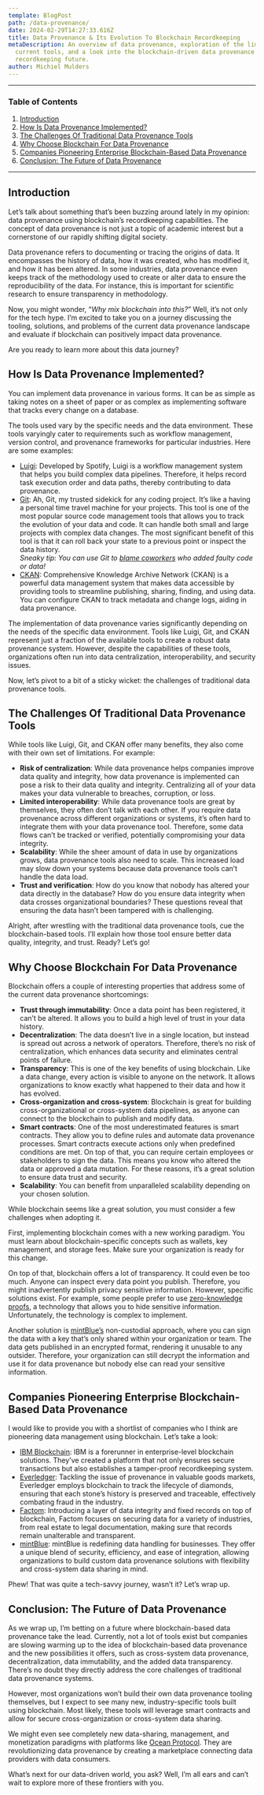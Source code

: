 ```yaml
---
template: BlogPost
path: /data-provenance/
date: 2024-02-29T14:27:33.616Z
title: Data Provenance & Its Evolution To Blockchain Recordkeeping
metaDescription: An overview of data provenance, exploration of the limits of
  current tools, and a look into the blockchain-driven data provenance and
  recordkeeping future.
author: Michiel Mulders
---
```

- - -

### Table of Contents

1. [Introduction](#introduction)
2. [How Is Data Provenance Implemented?](#implementation)
3. [The Challenges Of Traditional Data Provenance Tools](#challenges)
4. [Why Choose Blockchain For Data Provenance](#why-blockchain)
5. [Companies Pioneering Enterprise Blockchain-Based Data Provenance](#blockchain-pioneers)
6. [Conclusion: The Future of Data Provenance](#conclusion)

- - -

## <div id="introduction">Introduction</div>

Let’s talk about something that’s been buzzing around lately in my opinion: data provenance using blockchain’s recordkeeping capabilities. The concept of data provenance is not just a topic of academic interest but a cornerstone of our rapidly shifting digital society.

Data provenance refers to documenting or tracing the origins of data. It encompasses the history of data, how it was created, who has modified it, and how it has been altered. In some industries, data provenance even keeps track of the methodology used to create or alter data to ensure the reproducibility of the data. For instance, this is important for scientific research to ensure transparency in methodology.

Now, you might wonder, “*Why mix blockchain into this?*” Well, it’s not only for the tech hype. I’m excited to take you on a journey discussing the tooling, solutions, and problems of the current data provenance landscape and evaluate if blockchain can positively impact data provenance.

Are you ready to learn more about this data journey?

## <div id="implementation">How Is Data Provenance Implemented?</div>

You can implement data provenance in various forms. It can be as simple as taking notes on a sheet of paper or as complex as implementing software that tracks every change on a database.

The tools used vary by the specific needs and the data environment. These tools varyingly cater to requirements such as workflow management, version control, and provenance frameworks for particular industries. Here are some examples:

* [Luigi](https://github.com/spotify/luigi): Developed by Spotify, Luigi is a workflow management system that helps you build complex data pipelines. Therefore, it helps record task execution order and data paths, thereby contributing to data provenance.
* [Git](https://git-scm.com/): Ah, Git, my trusted sidekick for any coding project. It’s like a having a personal time travel machine for your projects. This tool is one of the most popular source code management tools that allows you to track the evolution of your data and code. It can handle both small and large projects with complex data changes. The most significant benefit of this tool is that it can roll back your state to a previous point or inspect the data history.\
  *Sneaky tip: You can use Git to [blame coworkers](https://www.gitkraken.com/gitlens) who added faulty code or data!*
* [CKAN](https://ckan.org/): Comprehensive Knowledge Archive Network (CKAN) is a powerful data management system that makes data accessible by providing tools to streamline publishing, sharing, finding, and using data. You can configure CKAN to track metadata and change logs, aiding in data provenance.

The implementation of data provenance varies significantly depending on the needs of the specific data environment. Tools like Luigi, Git, and CKAN represent just a fraction of the available tools to create a robust data provenance system. However, despite the capabilities of these tools, organizations often run into data centralization, interoperability, and security issues.

Now, let’s pivot to a bit of a sticky wicket: the challenges of traditional data provenance tools.

## <div id="challenges">The Challenges Of Traditional Data Provenance Tools</div>

While tools like Luigi, Git, and CKAN offer many benefits, they also come with their own set of limitations. For example:

* **Risk of centralization**: While data provenance helps companies improve data quality and integrity, how data provenance is implemented can pose a risk to their data quality and integrity. Centralizing all of your data makes your data vulnerable to breaches, corruption, or loss.
* **Limited interoperability**: While data provenance tools are great by themselves, they often don’t talk with each other. If you require data provenance across different organizations or systems, it’s often hard to integrate them with your data provenance tool. Therefore, some data flows can’t be tracked or verified, potentially compromising your data integrity.
* **Scalability**: While the sheer amount of data in use by organizations grows, data provenance tools also need to scale. This increased load may slow down your systems because data provenance tools can’t handle the data load.
* **Trust and verification**: How do you know that nobody has altered your data directly in the database? How do you ensure data integrity when data crosses organizational boundaries? These questions reveal that ensuring the data hasn’t been tampered with is challenging.

Alright, after wrestling with the traditional data provenance tools, cue the blockchain-based tools. I’ll explain how those tool ensure better data quality, integrity, and trust. Ready? Let’s go!

## <div id="why-blockchain">Why Choose Blockchain For Data Provenance</div>

Blockchain offers a couple of interesting properties that address some of the current data provenance shortcomings:

* **Trust through immutability**: Once a data point has been registered, it can’t be altered. It allows you to build a high level of trust in your data history.
* **Decentralization**: The data doesn’t live in a single location, but instead is spread out across a network of operators. Therefore, there’s no risk of centralization, which enhances data security and eliminates central points of failure.
* **Transparency**: This is one of the key benefits of using blockchain. Like a data change, every action is visible to anyone on the network. It allows organizations to know exactly what happened to their data and how it has evolved.
* **Cross-organization and cross-system**: Blockchain is great for building cross-organizational or cross-system data pipelines, as anyone can connect to the blockchain to publish and modify data.
* **Smart contracts**: One of the most underestimated features is smart contracts. They allow you to define rules and automate data provenance processes. Smart contracts execute actions only when predefined conditions are met. On top of that, you can require certain employees or stakeholders to sign the data. This means you know who altered the data or approved a data mutation. For these reasons, it’s a great solution to ensure data trust and security.
* **Scalability**: You can benefit from unparalleled scalability depending on your chosen solution.

While blockchain seems like a great solution, you must consider a few challenges when adopting it.

First, implementing blockchain comes with a new working paradigm. You must learn about blockchain-specific concepts such as wallets, key management, and storage fees. Make sure your organization is ready for this change.

On top of that, blockchain offers a lot of transparency. It could even be too much. Anyone can inspect every data point you publish. Therefore, you might inadvertently publish privacy sensitive information. However, specific solutions exist. For example, some people prefer to use [zero-knowledge proofs](https://minaprotocol.com/blog/zero-knowledge-proofs-an-intuitive-explanation), a technology that allows you to hide sensitive information. Unfortunately, the technology is complex to implement.

Another solution is [mintBlue’s](https://mintblue.com/) non-custodial approach, where you can sign the data with a key that’s only shared within your organization or team. The data gets published in an encrypted format, rendering it unusable to any outsider. Therefore, your organization can still decrypt the information and use it for data provenance but nobody else can read your sensitive information.

## <div id="blockchain-pioneers">Companies Pioneering Enterprise Blockchain-Based Data Provenance</div>

I would like to provide you with a shortlist of companies who I think are pioneering data management using blockchain. Let’s take a look:

* [IBM Blockchain](https://www.ibm.com/blockchain): IBM is a forerunner in enterprise-level blockchain solutions. They’ve created a platform that not only ensures secure transactions but also establishes a tamper-proof recordkeeping system.
* [Everledger](https://everledger.io/): Tackling the issue of provenance in valuable goods markets, Everledger employs blockchain to track the lifecycle of diamonds, ensuring that each stone’s history is preserved and traceable, effectively combating fraud in the industry.
* [Factom](https://factom.pro/): Introducing a layer of data integrity and fixed records on top of blockchain, Factom focuses on securing data for a variety of industries, from real estate to legal documentation, making sure that records remain unalterable and transparent.
* [mintBlue](https://www.mintblue.com): mintBlue is redefining data handling for businesses. They offer a unique blend of security, efficiency, and ease of integration, allowing organizations to build custom data provenance solutions with flexibility and cross-system data sharing in mind.

Phew! That was quite a tech-savvy journey, wasn’t it? Let’s wrap up.

## <div id="conclusion">Conclusion: The Future of Data Provenance</div>

As we wrap up, I’m betting on a future where blockchain-based data provenance take the lead. Currently, not a lot of tools exist but companies are slowing warming up to the idea of blockchain-based data provenance and the new possibilities it offers, such as cross-system data provenance, decentralization, data immutability, and the added data transparency. There’s no doubt they directly address the core challenges of traditional data provenance systems.

However, most organizations won’t build their own data provenance tooling themselves, but I expect to see many new, industry-specific tools built using blockchain. Most likely, these tools will leverage smart contracts and allow for secure cross-organization or cross-system data sharing.

We might even see completely new data-sharing, management, and monetization paradigms with platforms like [Ocean Protocol](https://oceanprotocol.com/). They are revolutionizing data provenance by creating a marketplace connecting data providers with data consumers.

What’s next for our data-driven world, you ask? Well, I’m all ears and can’t wait to explore more of these frontiers with you.